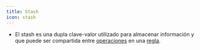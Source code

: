 ```yaml
---
title: Stash
icon: stash
---
```

* El stash es una dupla clave-valor utilizado para almacenar información y que puede ser compartida entre [operaciones](concepts/operation) en una [regla](concepts/rule).